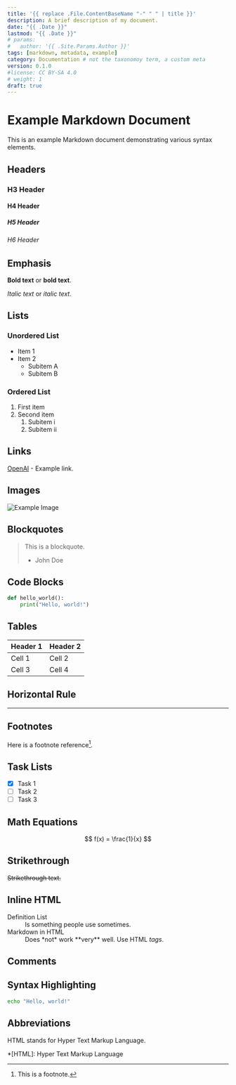 ```yaml
---
title: '{{ replace .File.ContentBaseName "-" " " | title }}'
description: A brief description of my document.
date: "{{ .Date }}"
lastmod: "{{ .Date }}"
# params:
#   author: '{{ .Site.Params.Author }}'
tags: [markdown, metadata, example]
category: Documentation # not the taxonomoy term, a custom meta
version: 0.1.0
#license: CC BY-SA 4.0
# weight: 1
draft: true
---
```


# Example Markdown Document

This is an example Markdown document demonstrating various syntax elements.

## Headers

### H3 Header

#### H4 Header

##### H5 Header

###### H6 Header

## Emphasis

**Bold text** or **bold text**.

_Italic text_ or _italic text_.

## Lists

### Unordered List

- Item 1
- Item 2
  - Subitem A
  - Subitem B

### Ordered List

1. First item
2. Second item
   1. Subitem i
   2. Subitem ii

## Links

[OpenAI](https://example.com) - Example link.

## Images

![Example Image](http://placekitten.com/300/200)

## Blockquotes

> This is a blockquote.
>
> - John Doe

## Code Blocks

```python
def hello_world():
    print("Hello, world!")
```

## Tables

| Header 1 | Header 2 |
| -------- | -------- |
| Cell 1   | Cell 2   |
| Cell 3   | Cell 4   |

## Horizontal Rule

---

## Footnotes

Here is a footnote reference[^1].

[^1]: This is a footnote.

## Task Lists

- [x] Task 1
- [ ] Task 2
- [ ] Task 3

## Math Equations

$$
f(x) = \frac{1}{x}
$$

## Strikethrough

~~Strikethrough text.~~

## Inline HTML

<dl>
  <dt>Definition List</dt>
  <dd>Is something people use sometimes.</dd>

  <dt>Markdown in HTML</dt>
  <dd>Does *not* work **very** well. Use HTML <em>tags</em>.</dd>
</dl>

## Comments

<!-- This is a comment -->

## Syntax Highlighting

```bash
echo "Hello, world!"
```

## Abbreviations

HTML stands for Hyper Text Markup Language.

\*[HTML]: Hyper Text Markup Language
